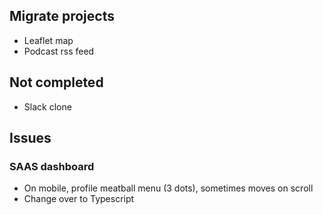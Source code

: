 ## Migrate projects

-   Leaflet map
-   Podcast rss feed

## Not completed

-   Slack clone

## Issues

### SAAS dashboard

-   On mobile, profile meatball menu (3 dots), sometimes moves on scroll
-   Change over to Typescript
